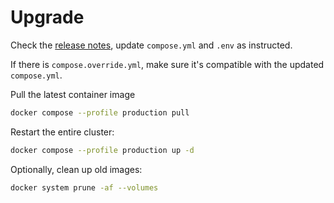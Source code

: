 Upgrade
=======

Check the [release notes](https://github.com/neodb-social/neodb/releases), update `compose.yml` and `.env` as instructed.

If there is `compose.override.yml`, make sure it's compatible with the updated `compose.yml`.

Pull the latest container image
```bash
docker compose --profile production pull
```

Restart the entire cluster:
```bash
docker compose --profile production up -d
```

Optionally, clean up old images:
```bash
docker system prune -af --volumes
```

